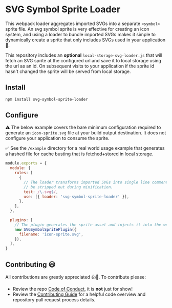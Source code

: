# SVG Symbol Sprite Loader

This webpack loader aggregates imported SVGs into a separate `<symbol>` sprite file.
An svg symbol sprite is very effective for creating an icon system, and using a
loader to bundle imported SVGs makes it simple to dynamically create a sprite that
only includes SVGs used in your application 🎉.

This repository includes an **optional** `local-storage-svg-loader.js` that will
fetch an SVG sprite at the configured url and save it to local storage using the url
as an id. On subsequent visits to your application if the sprite id hasn't changed
the sprite will be served from local storage.

## Install

```sh
npm install svg-symbol-sprite-loader
```

## Configure

⚠️ The below example covers the bare minimum configuration required to generate an
`icon-sprite.svg` file at your build output destination. It does not configure your
application to consume the sprite.

✅ See the `/example` directory for a real world usage example that generates a
hashed file for cache busting that is fetched+stored in local storage.

```javascript
module.exports = {
  module: {
    rules: [
      {
        // The loader transforms imported SVGs into single line comments that will
        // be stripped out during minification.
        test: /\.svg$/,
        use: [{ loader: 'svg-symbol-sprite-loader' }],
      },
    ],
  },

  plugins: [
    // The plugin generates the sprite asset and injects it into the webpack output
    new SVGSymbolSpritePlugin({
      filename: 'icon-sprite.svg',
    }),
  ],
}
```

## Contributing 😃

All contributions are greatly appreciated 👍🎉. To contribute please:

* Review the repo [Code of Conduct][conduct], it is **not** just for show!
* Review the [Contributing Guide][contributing] for a helpful code overview and
  repository pull request process details.

<!-- Links -->

[conduct]: './CODE_OF_CONDUCT.md'
[contributing]: './CONTRIBUTING.md'
